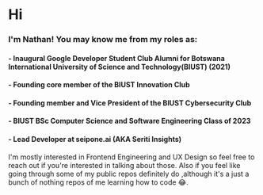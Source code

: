 # Hi 

###  I'm Nathan! You may know me from my roles as:

#### - Inaugural Google Developer Student Club Alumni for Botswana International University of Science and Technology(BIUST) (2021)

#### - Founding core member of the BIUST Innovation Club

#### - Founding member and Vice President of the BIUST Cybersecurity Club

#### - BIUST BSc Computer Science and Software Engineering Class of 2023

#### - Lead Developer at seipone.ai (AKA Seriti Insights)


I'm mostly interested in Frontend Engineering and UX Design so feel free to reach out if you're interested in talking about those. Also if you feel like going through some of my public repos definitely do ,although it's a just a bunch of nothing repos of me learning how to code 😂.


